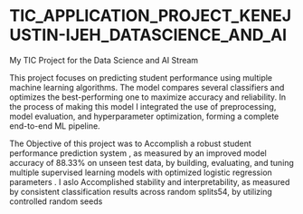 # TIC_APPLICATION_PROJECT_KENEJUSTIN-IJEH_DATASCIENCE_AND_AI
My TIC Project for the Data Science and AI Stream

This project focuses on predicting student performance using multiple machine learning algorithms. The model compares several classifiers and optimizes the best-performing one to maximize accuracy and reliability. In the process of  making this model I integrated the use of preprocessing, model evaluation, and hyperparameter optimization, forming a complete end-to-end ML pipeline.

The Objective of this project was to Accomplish a robust student performance prediction system , as measured by an improved model accuracy of 88.33% on unseen test data, by building, evaluating, and tuning multiple supervised learning models with optimized logistic regression parameters . I aslo Accomplished stability and interpretability, as measured by consistent classification results across random splits54, by utilizing controlled random seeds
